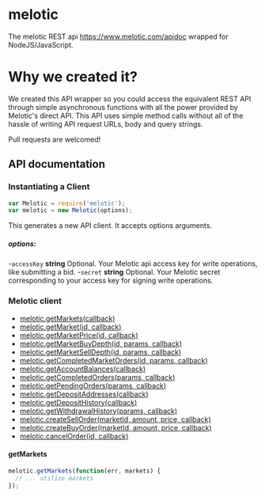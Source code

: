 melotic
=========

The melotic REST api https://www.melotic.com/apidoc  wrapped for NodeJS/JavaScript.

Why we created it?
=========
We created this API wrapper so you could access the equivalent REST API through simple asynchronous functions with all the power provided by Melotic's direct API. This API uses simple method calls without all of the hassle of writing API request URLs, body and query strings.

Pull requests are welcomed!


## API documentation

### Instantiating a Client

```js
var Melotic = require('melotic');
var melotic = new Melotic(options);
```

This generates a new API client. It accepts options arguments.

##### options:

-`accessKey` **string** Optional. Your Melotic api access key for write operations, like submitting a bid.
-`secret` **string** Optional. Your Melotic secret corresponding to your access key for signing write operations.

### Melotic client

- [melotic.getMarkets(callback)](#getMarkets)
- [melotic.getMarket(id, callback)](#getMarket)
- [melotic.getMarketPrice(id, callback)](#getMarketPrice)
- [melotic.getMarketBuyDepth(id, params, callback)](#getMarketBuyDepth)
- [melotic.getMarketSellDepth(id, params, callback)](#getMarketSellDepth)
- [melotic.getCompletedMarketOrders(id, params, callback)](#getCompletedMarketOrders)
- [melotic.getAccountBalances(callback)](#getAccountBalances)
- [melotic.getCompletedOrders(params, callback)](#getCompletedOrders)
- [melotic.getPendingOrders(params, callback)](#getPendingOrders)
- [melotic.getDepositAddresses(callback)](#getDepositAddresses)
- [melotic.getDepositHistory(callback)](#getDepositHistory)
- [melotic.getWithdrawalHistory(params, callback)](#getWithdrawalHistory)
- [melotic.createSellOrder(marketId, amount, price, callback)](#createSellOrder)
- [melotic.createBuyOrder(marketId, amount, price, callback)](#createBuyOrder)
- [melotic.cancelOrder(id, callback)](#cancelOrder)

<a name="getMarkets"></a>
#### getMarkets  

```js
melotic.getMarkets(function(err, markets) {
  // ... utilize markets
});
```
